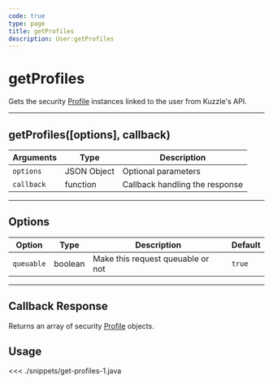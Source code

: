 ```yaml
---
code: true
type: page
title: getProfiles
description: User:getProfiles
---
```


# getProfiles

Gets the security [Profile](/sdk/android/3/controllers/profile/) instances linked to the user from Kuzzle's API.

---

## getProfiles([options], callback)

| Arguments  | Type        | Description                    |
| ---------- | ----------- | ------------------------------ |
| `options`  | JSON Object | Optional parameters            |
| `callback` | function    | Callback handling the response |

---

## Options

| Option     | Type    | Description                       | Default |
| ---------- | ------- | --------------------------------- | ------- |
| `queuable` | boolean | Make this request queuable or not | `true`  |

---

## Callback Response

Returns an array of security [Profile](/sdk/android/3/controllers/profile/) objects.

## Usage

<<< ./snippets/get-profiles-1.java
